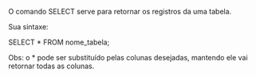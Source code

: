 O comando SELECT serve para retornar os registros da uma tabela.

Sua sintaxe:

SELECT * FROM nome_tabela;

Obs: o * pode ser substituído pelas colunas desejadas, mantendo ele vai retornar todas as colunas.